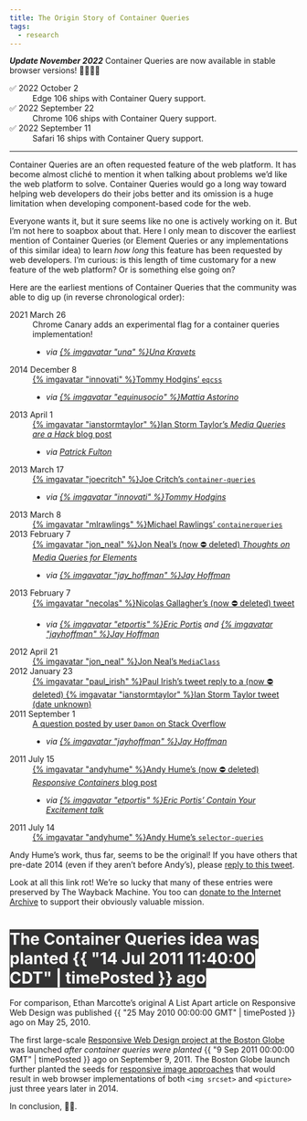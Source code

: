 ```yaml
---
title: The Origin Story of Container Queries
tags:
  - research
---
```

**_Update November 2022_** Container Queries are now available in stable browser versions! 🎉🎉🎉🎉

<dl>
	<dt>✅ 2022 October 2</dt>
	<dd>
		Edge 106 ships with Container Query support.
	</dd>
	<dt>✅ 2022 September 22</dt>
	<dd>
		Chrome 106 ships with Container Query support.
	</dd>
	<dt>✅ 2022 September 11</dt>
	<dd>
		Safari 16 ships with Container Query support.
	</dd>
</dl>

<hr>

Container Queries are an often requested feature of the web platform. It has become almost cliché to mention it when talking about problems we’d like the web platform to solve. Container Queries would go a long way toward helping web developers do their jobs better and its omission is a huge limitation when developing component-based code for the web.

Everyone wants it, but it sure seems like no one is actively working on it. But I’m not here to soapbox about that. Here I only mean to discover the earliest mention of Container Queries (or Element Queries or any implementations of this similar idea) to learn _how long_ this feature has been requested by web developers. I’m curious: is this length of time customary for a new feature of the web platform? Or is something else going on?

Here are the earliest mentions of Container Queries that the community was able to dig up (in reverse chronological order):

<dl>
	<dt>2021 March 26</dt>
	<dd>
		Chrome Canary adds an experimental flag for a container queries implementation!
		<ul class="via">
			<li><em>via <a href="https://twitter.com/Una/status/1375419967718449155">{% imgavatar "una" %}Una Kravets</a></em></li>
		</ul>
	</dd>
	<dt>2014 December 8</dt>
	<dd>
		<a href="https://github.com/eqcss/eqcss">{% imgavatar "innovati" %}Tommy Hodgins’ <code>eqcss</code></a>
		<ul class="via">
			<li><em>via <a href="https://twitter.com/equinusocio/status/1230774576453341187">{% imgavatar "equinusocio" %}Mattia Astorino</a></em></li>
		</ul>
	</dd>
	<dt>2013 April 1</dt>
	<dd>
		<a href="https://ianstormtaylor.com/media-queries-are-a-hack/">{% imgavatar "ianstormtaylor" %}Ian Storm Taylor’s <em>Media Queries are a Hack</em> blog post</a>
		<ul class="via">
			<li><em>via <a href="https://twitter.com/patrickfulton/status/1204490285536952321">Patrick Fulton</a></em></li>
		</ul>
	</dd>
	<dt>2013 March 17</dt>
	<dd>
		<a href="https://github.com/joecritch/container-queries">{% imgavatar "joecritch" %}Joe Critch’s <code>container-queries</code></a>
		<ul class="via">
			<li><em>via <a href="https://twitter.com/innovati/status/1204484977938726912">{% imgavatar "innovati" %}Tommy Hodgins</a></em></li>
		</ul>
	</dd>
	<dt>2013 March 8</dt>
	<dd>
		<a href="https://github.com/mlrawlings/containerqueries">{% imgavatar "mlrawlings" %}Michael Rawlings’ <code>containerqueries</code></a>
	</dd>
	<dt>2013 February 7</dt>
	<dd>
		<a href="http://web.archive.org/web/20130212075053/http://www.jonathantneal.com/blog/thoughts-on-media-queries-for-elements/">{% imgavatar "jon_neal" %}Jon Neal’s (now ⛔️ deleted) <em>Thoughts on Media Queries for Elements</em></a>
		<ul class="via">
			<li><em>via <a href="https://twitter.com/jay_hoffmann/status/1204508530025349121">{% imgavatar "jay_hoffman" %}Jay Hoffman</a></em></li>
		</ul>
	</dd>
	<dt>2013 February 7</dt>
	<dd>
		<a href="http://web.archive.org/web/20140415001721/https://twitter.com/necolas/status/299573744307941376">{% imgavatar "necolas" %}Nicolas Gallagher’s (now ⛔️ deleted) tweet</a>
		<ul class="via">
			<li><em>via <a href="https://twitter.com/etportis/status/1204492164836675584">{% imgavatar "etportis" %}Eric Portis</a> and <a href="https://twitter.com/jay_hoffmann/status/1204508530025349121">{% imgavatar "jayhoffman" %}Jay Hoffman</a></em></li>
		</ul>
	</dd>
	<dt>2012 April 21</dt>
	<dd>
		<a href="https://github.com/jonathantneal/MediaClass">{% imgavatar "jon_neal" %}Jon Neal’s <code>MediaClass</code></a>
	</dd>
	<dt>2012 January 23</dt>
	<dd>
		<a href="https://twitter.com/paul_irish/status/161664213054533633">{% imgavatar "paul_irish" %}Paul Irish’s tweet reply to a (now ⛔️ deleted) {% imgavatar "ianstormtaylor" %}Ian Storm Taylor tweet (date unknown)</a>
	</dd>
	<dt>2011 September 1</dt>
	<dd>
		<a href="https://stackoverflow.com/questions/7271818/media-query-like-behaviour-on-width-of-a-specific-div">A question posted by user <code>Damon</code> on Stack Overflow</a>
		<ul class="via">
			<li><em>via <a href="https://twitter.com/jay_hoffmann/status/1204508888730603526">{% imgavatar "jayhoffman" %}Jay Hoffman</a></em></li>
		</ul>
	</dd>
	<dt>2011 July 15</dt>
	<dd>
		<a href="http://web.archive.org/web/20160325052109/http://blog.andyhume.net/responsive-containers/">{% imgavatar "andyhume" %}Andy Hume’s (now ⛔️ deleted) <em>Responsive Containers</em> blog post</a>
		<ul class="via">
			<li><em>via <a href="https://vimeo.com/223432117">{% imgavatar "etportis" %}Eric Portis’ Contain Your Excitement talk</a></em></li>
		</ul>
	</dd>
	<dt>2011 July 14</dt>
	<dd>
		<a href="https://github.com/ahume/selector-queries">{% imgavatar "andyhume" %}Andy Hume’s <code>selector-queries</code></a>
	</dd>
</dl>

Andy Hume’s work, thus far, seems to be the original! If you have others that pre-date 2014 (even if they aren’t before Andy’s), please [reply to this tweet](https://twitter.com/zachleat/status/1204488622386417665).

<p class="livedemo livedemo-sm top" data-demo-label="Get out your wallet">Look at all this link rot! We’re so lucky that many of these entries were preserved by The Wayback Machine. You too can <a href="https://archive.org/donate/">donate to the Internet Archive</a> to support their obviously valuable mission.</p>

<h1><span class="text-highlight" style="background-color: #333; color: #fff">The Container Queries idea was planted {{ "14 Jul 2011 11:40:00 CDT" | timePosted }} ago</span></h1>

For comparison, Ethan Marcotte’s original A List Apart article on Responsive Web Design was published {{ "25 May 2010 00:00:00 GMT" | timePosted }} ago on May 25, 2010.

The first large-scale [Responsive Web Design project at the Boston Globe](https://www.filamentgroup.com/lab/introducing-the-new-responsive-designed-bostonglobecom.html) was launched _after container queries were planted_ {{ "9 Sep 2011 00:00:00 GMT" | timePosted }} ago on September 9, 2011. The Boston Globe launch further planted the seeds for [responsive image approaches](https://alistapart.com/article/responsive-images/) that would result in web browser implementations of both `<img srcset>` and `<picture>` just three years later in 2014.

In conclusion, 🤷‍♂️.
